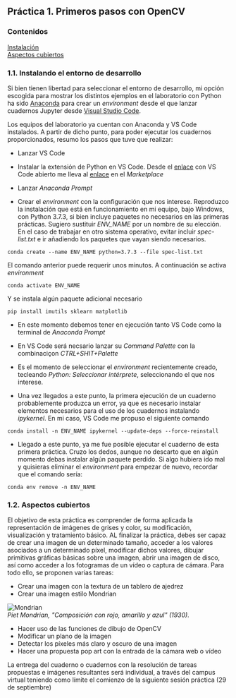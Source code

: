 ## Práctica 1. Primeros pasos con OpenCV

### Contenidos

[Instalación](#11-instalando-el-entorno-de-desarrollo)  
[Aspectos cubiertos](#12-aspectos-cubiertos)

### 1.1. Instalando el entorno de desarrollo  

Si bien tienen libertad para seleccionar el entorno de desarrollo, mi opción escogida para mostrar
los distintos ejemplos en el laboratorio con Python ha sido [Anaconda](https://www.anaconda.com)
para crear un *environment* desde el que lanzar cuadernos Jupyter desde [Visual Studio Code](https://code.visualstudio.com).

Los equipos del laboratorio ya cuentan con Anaconda y VS Code instalados. A partir de dicho punto, para poder ejecutar los cuadernos
proporcionados, resumo los pasos que tuve que realizar:


- Lanzar VS Code

- Instalar la extensión de Python en VS Code. Desde el [enlace](https://code.visualstudio.com/docs/languages/python) con VS Code abierto me lleva al
[enlace](https://marketplace.visualstudio.com/items?itemName=ms-python.python) en el *Marketplace*

- Lanzar *Anaconda Prompt*

- Crear el *environment* con la configuración que nos interese. Reproduzco la instalación que está en funcionamiento en mi equipo, bajo Windows, con Python 3.7.3, si bien incluye
paquetes no necesarios en las primeras prácticas. Sugiero sustituir *ENV_NAME* por un nombre de su elección. En el caso de
trabajar en otro sistema operativo, evitar incluir *spec-list.txt* e ir añadiendo los paquetes que vayan siendo necesarios.

```
conda create --name ENV_NAME python=3.7.3 --file spec-list.txt
```

El comando anterior puede requerir unos minutos. A continuación se activa *environment*

```
conda activate ENV_NAME
```

Y se instala algún paquete adicional necesario

```
pip install imutils sklearn matplotlib
```

- En este momento debemos tener en ejecución tanto VS Code como la terminal de *Anaconda Prompt*


- En VS Code será necsario lanzar su *Command Palette* con la combinaciçon *CTRL+SHIT+Palette*

- Es el momento de seleccionar el *environment* recientemente creado, tecleando *Python: Seleccionar intérprete*,  seleccionando el que nos interese.

- Una vez llegados a este punto, la primera ejecución de un cuaderno probablemente produzca un error, ya que es necesario instalar elementos necesarios para el
uso de los cuadernos instalando *ipykernel*. En mi caso, VS Code me propuso el siguiente comando


```
conda install -n ENV_NAME ipykernel --update-deps --force-reinstall
```

- Llegado a este punto, ya me fue posible ejecutar el cuaderno de esta primera práctica. Cruzo los dedos, aunque no descarto que en algún momento debas instalar algún paquete perdido.
Si algo hubiera ido mal y quisieras eliminar el *environment* para empezar de nuevo, recordar que el comando sería:

```
conda env remove -n ENV_NAME
```

### 1.2. Aspectos cubiertos

El objetivo de esta práctica es comprender de forma aplicada la representación de imágenes de grises y color, su modificación, visualización y tratamiento básico. AL finalizar la práctica, debes ser capaz de crear una imagen de un determinado tamaño,
acceder a los valores asociados a un determinado píxel, modificar dichos valores, dibujar primitivas gráficas básicas sobre una imagen, abrir una imagen de disco, así como acceder a los fotogramas de un vídeo o captura de cámara. Para todo ello, se proponen varias tareas:

- Crear una imagen con la textura de un tablero de ajedrez
- Crear una imagen estilo Mondrian

![Mondrian](https://sites.google.com/site/cuadrospepelo/_/rsrc/1379171406298/composicion-con-amarillo-rojo-azul-y-negro/Cuadro.jpg?height=399&width=400)  
*Piet Mondrian, "Composición con rojo, amarillo y azul" (1930).*

- Hacer uso de las funciones de dibujo de OpenCV
- Modificar un plano de la imagen
- Detectar los píxeles más claro y oscuro de una imagen
- Hacer una propuesta pop art con la entrada de la cámara web o vídeo

La entrega del cuaderno o cuadernos con la resolución de tareas propuestas e imágenes resultantes será individual, a través del campus virtual teniendo como límite el comienzo de la siguiente sesión práctica (29 de septiembre)
